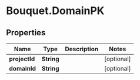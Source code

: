 # Bouquet.DomainPK

## Properties
Name | Type | Description | Notes
------------ | ------------- | ------------- | -------------
**projectId** | **String** |  | [optional] 
**domainId** | **String** |  | [optional] 


